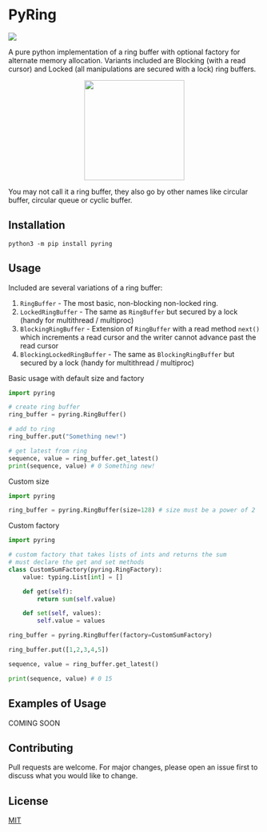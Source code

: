 # PyRing

<p align="left">
  <img src="https://github.com/jaycosaur/pyring/workflows/Build%20and%20Test/badge.svg">
</p>

A pure python implementation of a ring buffer with optional factory for alternate memory allocation. Variants included are Blocking (with a read cursor) and Locked (all manipulations are secured with a lock) ring buffers.

<p align="center">
  <img width="200" height="200" src="https://github.com/jaycosaur/pyring/blob/master/img/pyring.png">
</p>

You may not call it a ring buffer, they also go by other names like circular buffer, circular queue or cyclic buffer.

## Installation

`python3 -m pip install pyring`

## Usage

Included are several variations of a ring buffer:

1. `RingBuffer` - The most basic, non-blocking non-locked ring.
2. `LockedRingBuffer` - The same as `RingBuffer` but secured by a lock (handy for multithread / multiproc)
3. `BlockingRingBuffer` - Extension of `RingBuffer` with a read method `next()` which increments a read cursor and the writer cannot advance past the read cursor
4. `BlockingLockedRingBuffer` - The same as `BlockingRingBuffer` but secured by a lock (handy for multithread / multiproc)

Basic usage with default size and factory

```python
import pyring

# create ring buffer
ring_buffer = pyring.RingBuffer()

# add to ring
ring_buffer.put("Something new!")

# get latest from ring
sequence, value = ring_buffer.get_latest()
print(sequence, value) # 0 Something new!
```

Custom size

```python
import pyring

ring_buffer = pyring.RingBuffer(size=128) # size must be a power of 2
```

Custom factory

```python
import pyring

# custom factory that takes lists of ints and returns the sum
# must declare the get and set methods
class CustomSumFactory(pyring.RingFactory):
    value: typing.List[int] = []

    def get(self):
        return sum(self.value)

    def set(self, values):
        self.value = values

ring_buffer = pyring.RingBuffer(factory=CustomSumFactory)

ring_buffer.put([1,2,3,4,5])

sequence, value = ring_buffer.get_latest()

print(sequence, value) # 0 15
```

## Examples of Usage

COMING SOON

## Contributing

Pull requests are welcome. For major changes, please open an issue first to discuss what you would like to change.

## License

[MIT](https://choosealicense.com/licenses/mit/)
